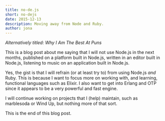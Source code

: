 ```yaml
---
title: no-de.js
short: no-dejs
date: 2015-12-13
description: Moving away from Node and Ruby.
author: jona
---
```


_Alternatively titled: Why I Am The Best At Puns_

This is a blog post about me saying that I will not use Node.js in the next
months, published on a platform built in Node.js, written in an editor built in
Node.js, listening to music on an application built in Node.js.

Yes, the gist is that I will refrain (or at least try to) from using Node.js
_and_ Ruby. This is because I want to focus more on working with, and learning,
functional languages such as Elixir. I also want to get into Erlang and OTP
since it appears to be a very powerful and fast engine.

I will continue working on projects that I (help) maintain, such as marblesoda
or Wind Up, but nothing more of that sort.

This is the end of this blog post.
